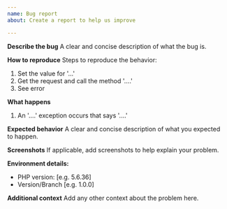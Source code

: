 ```yaml
---
name: Bug report
about: Create a report to help us improve

---
```


**Describe the bug**
A clear and concise description of what the bug is.

**How to reproduce**
Steps to reproduce the behavior:
1. Set the value for '...'
1. Get the request and call the method '....'
1. See error

**What happens**
1. An '....' exception occurs that says '....'

**Expected behavior**
A clear and concise description of what you expected to happen.

**Screenshots**
If applicable, add screenshots to help explain your problem.

**Environment details:**
 - PHP version: [e.g. 5.6.36]
 - Version/Branch [e.g. 1.0.0]

**Additional context**
Add any other context about the problem here.
